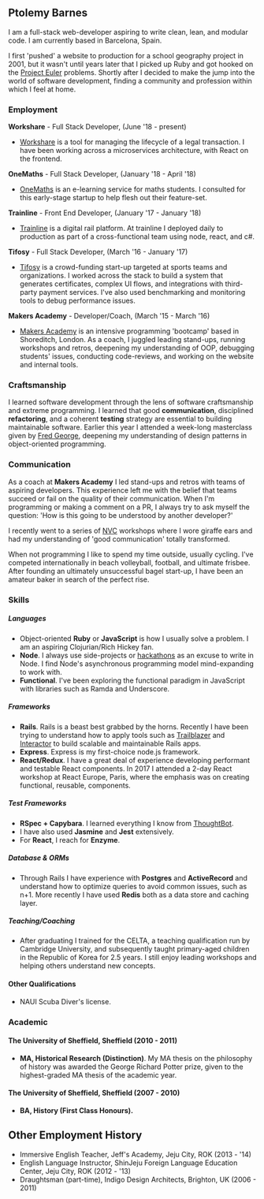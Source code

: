 ## Ptolemy Barnes
I am a full-stack web-developer aspiring to write clean, lean, and modular code. I am currently based in Barcelona, Spain.

I first 'pushed' a website to production for a school geography project in 2001, but it wasn't until years later that I picked up Ruby and got hooked on the [Project Euler](https://projecteuler.net/) problems. Shortly after I decided to make the jump into the world of software development, finding a community and profession within which I feel at home.

### Employment

**Workshare** - Full Stack Developer, (June '18 - present)
- [Workshare](https://www.workshare.com/) is a tool for managing the lifecycle of a legal transaction. I have been working across a microservices architecture, with React on the frontend.

**OneMaths** - Full Stack Developer, (January '18 - April '18)
- [OneMaths](https://onemaths.com) is an e-learning service for maths students. I consulted for this early-stage startup to help flesh out their feature-set.

**Trainline** - Front End Developer, (January '17 - January '18)
- [Trainline](https://trainline.com) is a digital rail platform. At trainline I deployed daily to production as part of a cross-functional team using node, react, and c#.

**Tifosy** - Full Stack Developer, (March '16 - January '17)
- [Tifosy](https://tifosy.com) is a crowd-funding start-up targeted at sports teams and organizations. I worked across the stack to build a system that generates certificates, complex UI flows, and integrations with third-party payment services. I've also used benchmarking and monitoring tools to debug performance issues.

**Makers Academy** - Developer/Coach, (March '15 - March '16)
- [Makers Academy](http://www.makersacademy.com/) is an intensive programming 'bootcamp' based in Shoreditch, London. As a coach, I juggled leading stand-ups, running workshops and retros, deepening my understanding of OOP, debugging students' issues, conducting code-reviews, and working on the website and internal tools.

### Craftsmanship
I learned software development through the lens of software craftsmanship and extreme programming. I learned that good **communication**, disciplined **refactoring**, and a coherent  **testing** strategy are essential to building maintainable software. Earlier this year I attended a week-long masterclass given by [Fred George](https://www.linkedin.com/in/fred-george-5965b5), deepening my understanding of design patterns in object-oriented programming.

### Communication
As a coach at **Makers Academy** I led stand-ups and retros with teams of aspiring developers. This experience left me with the belief that teams succeed or fail on the quality of their communication. When I'm programming or making a comment on a PR, I always try to ask myself the question: 'How is this going to be understood by another developer?'

I recently went to a series of [NVC](https://en.wikipedia.org/wiki/Nonviolent_Communication) workshops where I wore giraffe ears and had my understanding of 'good communication' totally transformed.

When not programming I like to spend my time outside, usually cycling. I've competed internationally in beach volleyball, football, and ultimate frisbee. After founding an ultimately unsuccessful bagel start-up, I have been an amateur baker in search of the perfect rise.

### Skills
##### **Languages**

- Object-oriented **Ruby** or **JavaScript** is how I usually solve a problem. I am an aspiring Clojurian/Rich Hickey fan.
- **Node**. I always use side-projects or [hackathons](https://github.com/ptolemybarnes/frontliners-api) as an excuse to write in Node. I find Node's asynchronous programming model mind-expanding to work with.
- **Functional**. I've been exploring the functional paradigm in JavaScript with libraries such as Ramda and Underscore.

##### **Frameworks**
- **Rails**. Rails is a beast best grabbed by the horns. Recently I have been trying to understand how to apply tools such as [Trailblazer](https://github.com/apotonick/trailblazer) and [Interactor](https://github.com/collectiveidea/interactor) to build scalable and maintainable Rails apps.
- **Express**. Express is my first-choice node.js framework.
- **React/Redux**. I have a great deal of experience developing performant and testable React components. In 2017 I attended a 2-day React workshop at React Europe, Paris, where the emphasis was on creating functional, reusable, components. 

##### **Test Frameworks**
- **RSpec + Capybara**. I learned everything I know from [ThoughtBot](https://robots.thoughtbot.com/).
- I have also used **Jasmine** and **Jest** extensively.
- For **React**, I reach for **Enzyme**.

##### Database & ORMs
- Through Rails I have experience with **Postgres** and **ActiveRecord** and understand how to optimize queries to avoid common issues, such as n+1. More recently I have used **Redis** both as a data store and caching layer.

##### Teaching/Coaching
- After graduating I trained for the CELTA, a teaching qualification run by Cambridge University, and subsequently taught primary-aged children in the Republic of Korea for 2.5 years. I still enjoy leading workshops and helping others understand new concepts.

#### Other Qualifications
- NAUI Scuba Diver's license.

### Academic

#### The University of Sheffield, Sheffield (2010 - 2011)
- **MA, Historical Research (Distinction)**. My MA thesis on the philosophy of history was awarded the
George Richard Potter prize, given to the highest-graded MA thesis of the academic year.

#### The University of Sheffield, Sheffield (2007 - 2010)
- **BA, History (First Class Honours).**

## Other Employment History

* Immersive English Teacher, Jeff's Academy, Jeju City, ROK (2013 - '14)
* English Language Instructor, ShinJeju Foreign Language Education Center, Jeju City, ROK (2012 - '13)
* Draughtsman (part-time), Indigo Design Architects, Brighton, UK (2006 - 2011)
